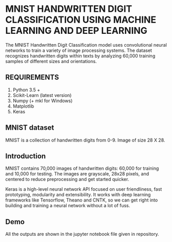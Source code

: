 
# MNIST HANDWRITTEN DIGIT CLASSIFICATION USING MACHINE LEARNING AND DEEP LEARNING

The MNIST Handwritten Digit Classification model uses convolutional neural networks to train a variety of image processing systems. The dataset recognizes handwritten digits within texts by analyzing 60,000 training samples of different sizes and orientations.

## REQUIREMENTS
1. Python 3.5 +
2. Scikit-Learn (latest version)
3. Numpy (+ mkl for Windows)
4. Matplotlib
5. Keras

## MNIST dataset
MNIST is a collection of handwritten digits from 0-9. Image of size 28 X 28.



## Introduction

MNIST contains 70,000 images of handwritten digits: 60,000 for training and 10,000 for testing. The images are grayscale, 28x28 pixels, and centered to reduce preprocessing and get started quicker.

Keras is a high-level neural network API focused on user friendliness, fast prototyping, modularity and extensibility. It works with deep learning frameworks like Tensorflow, Theano and CNTK, so we can get right into building and training a neural network without a lot of fuss.
## Demo

All the outputs are shown in the jupyter notebook file given in repository.
